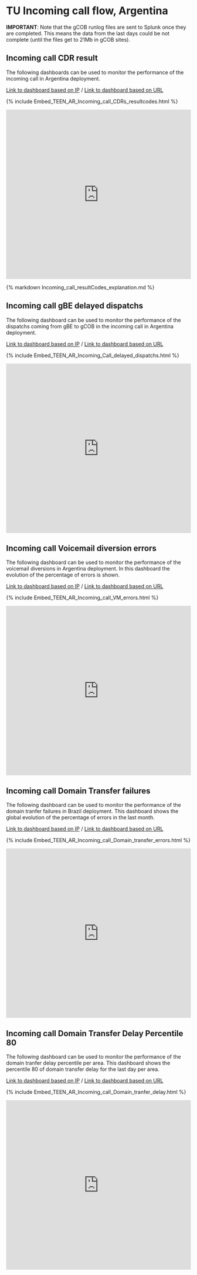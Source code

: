 
# TU Incoming call flow, Argentina

**IMPORTANT**: Note that the gCOB runlog files are sent to Splunk once they are completed. This means the data from the last days could be not complete (until the files get to 21Mb in gCOB sites).

## Incoming call CDR result

The following dashboards can be used to monitor the performance of the incoming call in Argentina deployment.

[Link to dashboard based on IP](https://10.253.1.11/en-US/app/tugo/report?sid=1466086202.183726.mia-spl-sch02&s=%2FservicesNS%2Fnobody%2Ftugo%2Fsaved%2Fsearches%2FTEEN_AR_Incoming_call_CDRs_resultcodes) / [Link to dashboard based on URL](https://mia-splunk.tefcomms.com/en-US/app/tugo/report?sid=1466086202.183726.mia-spl-sch02&s=%2FservicesNS%2Fnobody%2Ftugo%2Fsaved%2Fsearches%2FTEEN_AR_Incoming_call_CDRs_resultcodes)

{% include Embed_TEEN_AR_Incoming_call_CDRs_resultcodes.html %}
<iframe height="461" style="width: 100%; border: none" src="https://10.253.1.11/en-US/embed?s=%2FservicesNS%2Fnobody%2Ftugo%2Fsaved%2Fsearches%2FTEEN_AR_Incoming_call_CDRs_resultcodes&oid=AWzukYmcNUhpi4ntaylBHBz3WHoRPk8GEK_SQuVDMRLxIP1xSO%5EL5kUQ9XRjb_1K6fY_0IX1UW62YtP2uDFtDdaij7C6PXvcOgF6vtC3talIWNEOczFf1820tNAXbEr%5EiMszBIGNGHNPeeTmhfyKaEm0yU3fDgb6MdYBlH_dsrwJf61e"></iframe>

{% markdown Incoming_call_resultCodes_explanation.md %}

## Incoming call gBE delayed dispatchs

The following dashboard can be used to monitor the performance of the dispatchs coming from gBE to gCOB in the incoming call in Argentina deployment.

[Link to dashboard based on IP](https://10.253.1.11/en-US/app/tugo/report?sid=1466592172.629500.mia-spl-sch01&s=%2FservicesNS%2Fnobody%2Ftugo%2Fsaved%2Fsearches%2FTEEN_AR_Incoming_Call_delayed_dispatchs) / [Link to dashboard based on URL](https://mia-splunk.tefcomms.com/en-US/app/tugo/report?sid=1466592172.629500.mia-spl-sch01&s=%2FservicesNS%2Fnobody%2Ftugo%2Fsaved%2Fsearches%2FTEEN_AR_Incoming_Call_delayed_dispatchs)

{% include Embed_TEEN_AR_Incoming_Call_delayed_dispatchs.html %}
<iframe height="461" style="width: 100%; border: none" src="https://10.253.1.11/en-US/embed?s=%2FservicesNS%2Fnobody%2Ftugo%2Fsaved%2Fsearches%2FTEEN_AR_Incoming_Call_delayed_dispatchs&oid=Md1K9LqLckJKpW1Ds1dgSB5DJ4I8tFUC883deNhq5FQR2fCEZt5WA%5EnGDMbbWS0hSMeLRwCQbJHBvWNWckY6l9WGsUydY%5EPdZeobPcarjjryzgBg2tnOma0ShINo4TdaaJZKTvGXSEGrTmNAgpn5PhrldpNWT%5Enf2K%5EW4rv9"></iframe>

## Incoming call Voicemail diversion errors

The following dashboard can be used to monitor the performance of the voicemail diversions in Argentina deployment. In this dashboard the evolution of the percentage of errors is shown.

[Link to dashboard based on IP](https://10.253.1.11/en-US/app/tugo/report?sid=1466595047.631627.mia-spl-sch01&s=%2FservicesNS%2Fnobody%2Ftugo%2Fsaved%2Fsearches%2FTEEN_AR_Incoming_call_VM_errors) / [Link to dashboard based on URL](https://mia-splunk.tefcomms.com/en-US/app/tugo/report?sid=1466595047.631627.mia-spl-sch01&s=%2FservicesNS%2Fnobody%2Ftugo%2Fsaved%2Fsearches%2FTEEN_AR_Incoming_call_VM_errors)

{% include Embed_TEEN_AR_Incoming_call_VM_errors.html %}
<iframe height="461" style="width: 100%; border: none" src="https://10.253.1.11/en-US/embed?s=%2FservicesNS%2Fnobody%2Ftugo%2Fsaved%2Fsearches%2FTEEN_AR_Incoming_call_VM_errors&oid=8BeF25MvJTVKfRjNxDIvfVgBgptYngxzFFBNOZKWgJ2SYAHiBgxHayUFOoGHb2J9CUk6kTfP9riWv8D8qVVndx7FFFal8STElzb4h8gvhwva6DBjHIA5DbyR5e5LNiqZ9qXdzFENg9IZ_kkltYJz_rnrk5gf9C"></iframe>

## Incoming call Domain Transfer failures

The following dashboard can be used to monitor the performance of the domain tranfer failures in Brazil deployment. This dashboard shows the global evolution of the percentage of errors in the last month.

[Link to dashboard based on IP](https://10.253.1.11/en-US/app/tugo/report?sid=1466595319.631800.mia-spl-sch01&s=%2FservicesNS%2Fnobody%2Ftugo%2Fsaved%2Fsearches%2FTEEN_AR_Incoming_call_Domain_transfer_errors) / [Link to dashboard based on URL](https://mia-splunk.tefcomms.com/en-US/app/tugo/report?sid=1466595319.631800.mia-spl-sch01&s=%2FservicesNS%2Fnobody%2Ftugo%2Fsaved%2Fsearches%2FTEEN_AR_Incoming_call_Domain_transfer_errors)

{% include Embed_TEEN_AR_Incoming_call_Domain_transfer_errors.html %}
<iframe height="461" style="width: 100%; border: none" src="https://10.253.1.11/en-US/embed?s=%2FservicesNS%2Fnobody%2Ftugo%2Fsaved%2Fsearches%2FTEEN_AR_Incoming_call_Domain_transfer_errors&oid=LWXXjpggpWTzJmINg2vQg6ZAVULtqS_P3GCEiY21mWQ4ivM3EQhws5_T3b%5EK66sD3xixzHVYI6XUot3h8ylFRGrbhZW32Jpig_WTiuTyZqXRXy2arTPoToqsMkVv_ich5U8TmrZkAcJtGdmcaDCbrudQDc__UI83elpMLZ4TfPkpcAs7RUhpsKY"></iframe>

## Incoming call Domain Transfer Delay Percentile 80

The following dashboard can be used to monitor the performance of the domain tranfer delay percentile per area. This dashboard shows the percentile 80 of domain transfer delay for the last day per area.

[Link to dashboard based on IP](https://10.253.1.11/en-US/app/tugo/report?sid=1466612233.643981.mia-spl-sch01&s=%2FservicesNS%2Fnobody%2Ftugo%2Fsaved%2Fsearches%2FTEEN_AR_Incoming_call_Domain_tranfer_delay) / [Link to dashboard based on URL](https://mia-splunk.tefcomms.com/en-US/app/tugo/report?sid=1466612233.643981.mia-spl-sch01&s=%2FservicesNS%2Fnobody%2Ftugo%2Fsaved%2Fsearches%2FTEEN_AR_Incoming_call_Domain_tranfer_delay)

{% include Embed_TEEN_AR_Incoming_call_Domain_tranfer_delay.html %}
<iframe height="461" style="width: 100%; border: none" src="https://10.253.1.11/en-US/embed?s=%2FservicesNS%2Fnobody%2Ftugo%2Fsaved%2Fsearches%2FTEEN_AR_Incoming_call_Domain_tranfer_delay&oid=qK7UL7DWKjMqwSH0fl2_Up9Y86cTm2kbejSmt%5EhpH97b7_wZw78uML77fy_nHPHtAOvga_wn7dx3AVxpOiH5q4fuZ6ddhS0F3XioDzm%5EMQ6G0VIVEtkqRvmco3sIXY9ROSSPq3V4ONvp1pciZlIg1Lod3B%5E1NC6UXjYQviOqfohBwc1tOWiO"></iframe>
